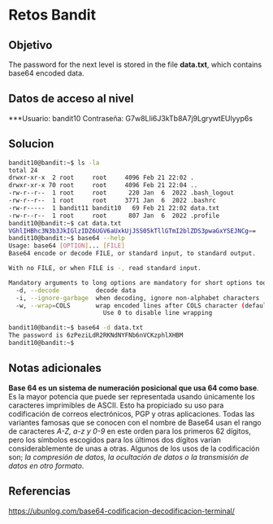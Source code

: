# Retos Bandit

## Objetivo
The password for the next level is stored in the file **data.txt**, which contains base64 encoded data.

## Datos de acceso al nivel
***Usuario: bandit10
Contraseña: G7w8LIi6J3kTb8A7j9LgrywtEUlyyp6s

## Solucion
```bash
bandit10@bandit:~$ ls -la
total 24
drwxr-xr-x  2 root     root     4096 Feb 21 22:02 .
drwxr-xr-x 70 root     root     4096 Feb 21 22:04 ..
-rw-r--r--  1 root     root      220 Jan  6  2022 .bash_logout
-rw-r--r--  1 root     root     3771 Jan  6  2022 .bashrc
-rw-r-----  1 bandit11 bandit10   69 Feb 21 22:02 data.txt
-rw-r--r--  1 root     root      807 Jan  6  2022 .profile
bandit10@bandit:~$ cat data.txt
VGhlIHBhc3N3b3JkIGlzIDZ6UGV6aUxkUjJSS05kTllGTmI2blZDS3pwaGxYSEJNCg==
bandit10@bandit:~$ base64 --help
Usage: base64 [OPTION]... [FILE]
Base64 encode or decode FILE, or standard input, to standard output.

With no FILE, or when FILE is -, read standard input.

Mandatory arguments to long options are mandatory for short options too.
  -d, --decode          decode data
  -i, --ignore-garbage  when decoding, ignore non-alphabet characters
  -w, --wrap=COLS       wrap encoded lines after COLS character (default 76).
                          Use 0 to disable line wrapping

bandit10@bandit:~$ base64 -d data.txt 
The password is 6zPeziLdR2RKNdNYFNb6nVCKzphlXHBM
bandit10@bandit:~$ 

```

## Notas adicionales
**Base 64 es un sistema de numeración posicional que usa 64 como base**. Es la mayor potencia que puede ser representada usando únicamente los caracteres imprimibles de ASCII. Esto ha propiciado su uso para codificación de correos electrónicos, PGP y otras aplicaciones. Todas las variantes famosas que se conocen con el nombre de Base64 usan el rango de caracteres _A-Z, a-z y 0-9_ en este orden para los primeros 62 dígitos, pero los símbolos escogidos para los últimos dos dígitos varían considerablemente de unas a otras. Algunos de los usos de la codificación son; _la compresión de datos, la ocultación de datos o la transmisión de datos en otro formato_.
## Referencias
https://ubunlog.com/base64-codificacion-decodificacion-terminal/